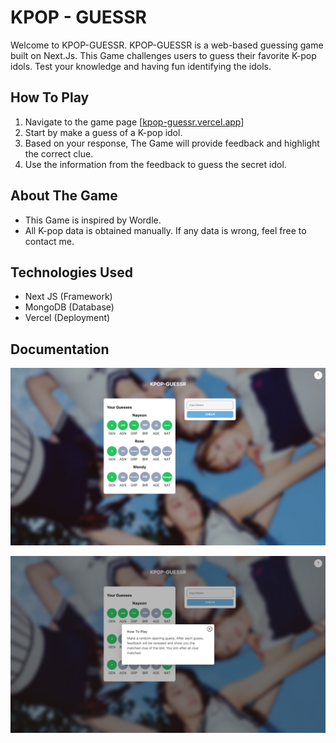 # KPOP - GUESSR
Welcome to KPOP-GUESSR. KPOP-GUESSR is a web-based guessing game built on Next.Js. This Game challenges users to guess their favorite K-pop idols. Test your knowledge and having fun identifying the idols.

## How To Play
1. Navigate to the game page [[kpop-guessr.vercel.app](https://kpop.guessr.vercel.app/)]
2. Start by make a guess of a K-pop idol.
3. Based on your response, The Game will provide feedback and highlight the correct clue.
4. Use the information from the feedback to guess the secret idol.

## About The Game
- This Game is inspired by Wordle.
- All K-pop data is obtained manually. If any data is wrong, feel free to contact me.

## Technologies Used
- Next JS (Framework)
- MongoDB (Database)
- Vercel (Deployment)

## Documentation
![Game](screenshots/Game.jpg)

![HowToPlay](screenshots/Help.jpg)

